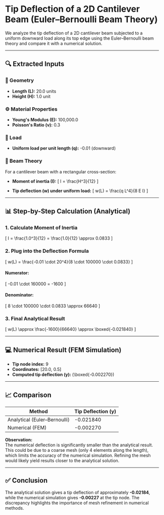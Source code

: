 # Tip Deflection of a 2D Cantilever Beam (Euler–Bernoulli Beam Theory)

We analyze the tip deflection of a 2D cantilever beam subjected to a uniform downward load along its top edge using the Euler–Bernoulli beam theory and compare it with a numerical solution.

---

## 🔍 Extracted Inputs

### 📐 Geometry
- **Length (L):** 20.0 units  
- **Height (H):** 1.0 unit

### ⚙️ Material Properties
- **Young's Modulus (E):** 100,000.0  
- **Poisson's Ratio (ν):** 0.3

### 🔧 Load
- **Uniform load per unit length (q):** -0.01 (downward)

### 🧮 Beam Theory
For a cantilever beam with a rectangular cross-section:

- **Moment of inertia (I):**
  \[
  I = \frac{H^3}{12}
  \]

- **Tip deflection (w) under uniform load:**
  \[
  w(L) = \frac{q L^4}{8 E I}
  \]

---

## 📊 Step-by-Step Calculation (Analytical)

### 1. Calculate Moment of Inertia
\[
I = \frac{1.0^3}{12} = \frac{1.0}{12} \approx 0.0833
\]

### 2. Plug into the Deflection Formula
\[
w(L) = \frac{-0.01 \cdot 20^4}{8 \cdot 100000 \cdot 0.0833}
\]

#### Numerator:
\[
-0.01 \cdot 160000 = -1600
\]

#### Denominator:
\[
8 \cdot 100000 \cdot 0.0833 \approx 66640
\]

### 3. Final Analytical Result
\[
w(L) \approx \frac{-1600}{66640} \approx \boxed{-0.021840}
\]

---

## 💻 Numerical Result (FEM Simulation)

- **Tip node index:** 9  
- **Coordinates:** [20.0, 0.5]  
- **Computed tip deflection (y):** \(\boxed{-0.002270}\)

---

## 📈 Comparison

| Method                  | Tip Deflection (y) |
|-------------------------|--------------------|
| Analytical (Euler–Bernoulli) | -0.021840          |
| Numerical (FEM)         | -0.002270          |

**Observation:**  
The numerical deflection is significantly smaller than the analytical result. This could be due to a coarse mesh (only 4 elements along the length), which limits the accuracy of the numerical simulation. Refining the mesh would likely yield results closer to the analytical solution.

---

## ✅ Conclusion

The analytical solution gives a tip deflection of approximately **-0.02184**, while the numerical simulation gives **-0.00227** at the tip node. The discrepancy highlights the importance of mesh refinement in numerical methods.
